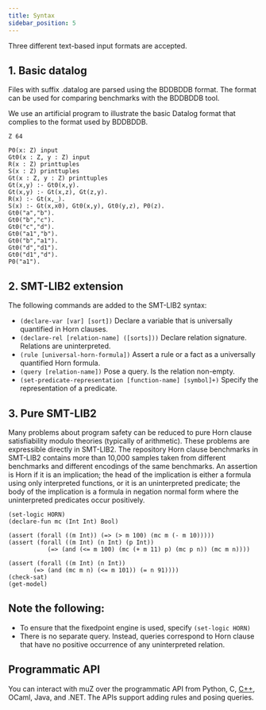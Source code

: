 ```yaml
---
title: Syntax
sidebar_position: 5
--- 
```


Three different text-based input formats are accepted.

## 1. Basic datalog

Files with suffix .datalog are parsed using the BDDBDDB format. The format can be used for comparing benchmarks with the BDDBDDB tool.

We use an artificial program to illustrate the basic Datalog format that complies to the format used by BDDBDDB.

```
Z 64

P0(x: Z) input
Gt0(x : Z, y : Z) input
R(x : Z) printtuples
S(x : Z) printtuples
Gt(x : Z, y : Z) printtuples
Gt(x,y) :- Gt0(x,y).
Gt(x,y) :- Gt(x,z), Gt(z,y).
R(x) :- Gt(x,_).
S(x) :- Gt(x,x0), Gt0(x,y), Gt0(y,z), P0(z).
Gt0("a","b").
Gt0("b","c").
Gt0("c","d").
Gt0("a1","b").
Gt0("b","a1").
Gt0("d","d1").
Gt0("d1","d").
P0("a1").
```

## 2. SMT-LIB2 extension
The following commands are added to the SMT-LIB2 syntax:

- `(declare-var [var] [sort])` Declare a variable that is universally quantified in Horn clauses.
- `(declare-rel [relation-name] ([sorts]))` Declare relation signature. Relations are uninterpreted.
- `(rule [universal-horn-formula])` Assert a rule or a fact as a universally quantified Horn formula.
- `(query [relation-name])` Pose a query. Is the relation non-empty.
- `(set-predicate-representation [function-name] [symbol]+)` Specify the representation of a predicate.

## 3. Pure SMT-LIB2
Many problems about program safety can be reduced to pure Horn clause satisfiability modulo theories (typically of arithmetic). These problems are expressible directly in SMT-LIB2. The repository Horn clause benchmarks in SMT-LIB2 contains more than 10,000 samples taken from different benchmarks and different encodings of the same benchmarks. An assertion is Horn if it is an implication; the head of the implication is either a formula using only interpreted functions, or it is an uninterpreted predicate; the body of the implication is a formula in negation normal form where the uninterpreted predicates occur positively.

```z3
(set-logic HORN)
(declare-fun mc (Int Int) Bool)

(assert (forall ((m Int)) (=> (> m 100) (mc m (- m 10)))))
(assert (forall ((m Int) (n Int) (p Int)) 
           (=> (and (<= m 100) (mc (+ m 11) p) (mc p n)) (mc m n))))

(assert (forall ((m Int) (n Int))
       (=> (and (mc m n) (<= m 101)) (= n 91))))
(check-sat)
(get-model)
```
## Note the following:
- To ensure that the fixedpoint engine is used, specify `(set-logic HORN)`
- There is no separate query. Instead, queries correspond to Horn clause that have no positive occurrence of any uninterpreted relation.

## Programmatic API
You can interact with muZ over the programmatic API from Python, C, [C++](https://z3prover.github.io/api/html/classz3_1_1fixedpoint.html), OCaml, Java, and .NET. The APIs support adding rules and posing queries. 


